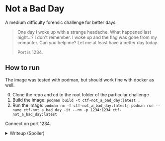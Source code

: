 # Not a Bad Day

A medium difficulty forensic challenge for better days.

> One day I woke up with a strange headache. What happened last night...? I don't remember. I woke up and the flag was gone from my computer. Can you help me? Let me at least have a better day today.
>
> Port is 1234.

## How to run

The image was tested with podman, but should work fine with docker as well.

0. Clone the repo and cd to the root folder of the particular challenge
1. Build the image: `podman build -t ctf-not_a_bad_day:latest .`
2. Run the image: `podman rm -f ctf-not_a_bad_day:latest; podman run --name ctf-not_a_bad_day -it --rm -p 1234:1234 ctf-not_a_bad_day:latest`

Connect on port 1234.

<details>
<summary>Writeup (Spoiler)</summary>

First let's see what we are dealing with:

```
[steve@todo ctf-not_a_bad_day]$ nmap -sV -p 1234-1234 127.0.0.1
Starting Nmap 7.94 ( https://nmap.org ) at 2024-03-28 22:41 CET
Nmap scan report for localhost (127.0.0.1)
Host is up (0.00020s latency).

PORT     STATE SERVICE VERSION
1234/tcp open  nbd     Network Block Device (new handshake)

Service detection performed. Please report any incorrect results at https://nmap.org/submit/ .
Nmap done: 1 IP address (1 host up) scanned in 0.32 seconds
[steve@todo ctf-not_a_bad_day]$ nc localhost 1234
NBDMAGICIHAVEOPT
^C
```

Cool, so the name was indeed hinting at [Network Block Device](https://en.wikipedia.org/wiki/Network_block_device), an ancient protocol for sharing block devices over the network. Let's see if we can mount it. I will use `nbdfuse` as it doesn't require root privileges:

```
[steve@todo ctf-not_a_bad_day]$ mkdir /tmp/mount
[steve@todo ctf-not_a_bad_day]$ nbdfuse /tmp/mount --tcp localhost 1234
```

It did something. From a different terminal:

```
[steve@todo ctf-not_a_bad_day]$ ls -la /tmp/mount/nbd 
-rw-rw-rw- 1 steve steve 52428800 Mar 28 22:44 /tmp/mount/nbd
```

```
[steve@todo ctf-not_a_bad_day]$ echo "test" > /tmp/mount/nbd
bash: echo: write error: Operation not permitted
[steve@todo ctf-not_a_bad_day]$ rm /tmp/mount/nbd
rm: cannot remove '/tmp/mount/nbd': Function not implemented
```

It seems to be read only, so we can only rely on its content. We don't have to overwrite stuff. Let's see what's inside:

```
[steve@todo ctf-not_a_bad_day]$ file /tmp/mount/nbd
/tmp/mount/nbd: Linux rev 1.0 ext4 filesystem data, UUID=9519ff71-c7ed-48d3-bb74-26a13f434929, volume name "notabadday" (extents) (64bit) (large files) (huge files)
```

Sweet. For some reason I cannot mount it directly from a fuse mount. I assume that's just some fuse/nbdfuse limitation:

```
[steve@todo ctf-not_a_bad_day]$ sudo mount /tmp/mount/nbd /mnt/
[sudo] password for steve: 
mount: /mnt: fsconfig system call failed: /tmp/mount/nbd: Can't lookup blockdev.
       dmesg(1) may have more information after failed mount system call.
```

But it's a raw image, so we can copy it first and then try again:

```
[steve@todo ctf-not_a_bad_day]$ cp /tmp/mount/nbd /tmp/test.img
[steve@todo ctf-not_a_bad_day]$ sudo mount /tmp/test.img /mnt
[steve@todo ctf-not_a_bad_day]$ ls /mnt/
files  lost+found
```

It worked. Time to look around:

```
[steve@todo ctf-not_a_bad_day]$ ls -a /mnt/
.  ..  files  lost+found
[steve@todo ctf-not_a_bad_day]$ ls -a /mnt/files/
.    102.jpg  203.jpg  208.jpg  303.jpg  400.jpg  405.jpg  410.jpg 415.jpg  421.jpg  426.jpg  450.jpg  500.jpg  506.jpg  511.jpg  530.jpg
..   103.jpg  204.jpg  226.jpg  304.jpg  401.jpg  406.jpg  411.jpg 416.jpg  422.jpg  428.jpg  451.jpg  501.jpg  507.jpg  521.jpg  599.jpg
0.jpg  200.jpg  205.jpg  300.jpg  305.jpg  402.jpg  407.jpg  412.jpg 417.jpg  423.jpg  429.jpg  497.jpg  502.jpg  508.jpg  522.jpg
100.jpg  201.jpg  206.jpg  301.jpg  307.jpg  403.jpg  408.jpg  413.jpg  418.jpg  424.jpg  431.jpg  498.jpg  503.jpg  509.jpg  523.jpg
101.jpg  202.jpg  207.jpg  302.jpg  308.jpg  404.jpg  409.jpg  414.jpg  420.jpg  425.jpg  444.jpg  499.jpg  504.jpg  510.jpg  525.jpg
[steve@todo ctf-not_a_bad_day]$ sudo ls -a /mnt/lost+found/
.  ..
```

Nothing of interest... Just cat pictures. Maybe the files got deleted? It's `photorec` time! For those unaware, [Photorec](https://en.wikipedia.org/wiki/PhotoRec) is a great tool for recovering files from a disk image.

I will unmount the image first:

```
sudo umount /mnt
```

Then run `photorec` on the image. It needs a folder where it can recover files, so let us create one:

```
mkdir /tmp/files
photorec /tmp/test.img
```

We see a GUI:

```
Select a media and choose 'Proceed' using arrow keys:
>Disk /tmp/test.img - 52 MB / 50 MiB (RO)
```

I will select the disk and press `Enter`.

```
Disk /tmp/test.img - 52 MB / 50 MiB (RO)

     Partition                  Start        End    Size in sectors
      Unknown                  0   0  1     6  95 25     102400 [Whole disk]
>   P ext4                     0   0  1     6  95 25     102400 [notabadday]
```

Almost like a strange role-playing game. I will select the partition and press `Enter`.

```
To recover lost files, PhotoRec needs to know the filesystem type where the
file were stored:
>[ ext2/ext3 ] ext2/ext3/ext4 filesystem
 [ Other     ] FAT/NTFS/HFS+/ReiserFS/...
```

I will select `ext2/ext3` and press `Enter`.

```
Please choose if all space needs to be analysed:
>[   Free    ] Scan for file from ext2/ext3 unallocated space only
 [   Whole   ] Extract files from whole partition
```

I will select `Free` and press `Enter`.

```
Directory /tmp/files
>drwxr-xr-x  1000  1000        40 28-Mar-2024 22:51 .
 drwxrwxrwt     0     0      1000 28-Mar-2024 22:51 ..
```

I will select the directory and press `C` to continue.

```
62 files saved in /tmp/files/recup_dir directory.
Recovery completed.
```

Now that's a whole bunch of files. Press `Enter` one last time to quit. Let's see what we got:

```
[steve@todo ctf-not_a_bad_day]$ ls /tmp/files/recup_dir.1/
f0017410.elf  f0017538.elf  f0017666.elf  f0017794.elf  f0017922.elf  f0018050.elf  f0018178.elf  f0018306.elf  f0020482.elf  f0020610.elf  f0020738.elf  f0020866.elf  f0020994.elf  f0021122.elf  f0021250.elf  f0021378.elf
f0017442.elf  f0017570.elf  f0017698.elf  f0017826.elf  f0017954.elf  f0018082.elf  f0018210.elf  f0018338.elf  f0020514.elf  f0020642.elf  f0020770.elf  f0020898.elf  f0021026.elf  f0021154.elf  f0021282.elf  f0021410.elf
f0017474.elf  f0017602.elf  f0017730.elf  f0017858.elf  f0017986.elf  f0018114.elf  f0018242.elf  f0018370.elf  f0020546.elf  f0020674.elf  f0020802.elf  f0020930.elf  f0021058.elf  f0021186.elf  f0021314.elf  report.xml
f0017506.elf  f0017634.elf  f0017762.elf  f0017890.elf  f0018018.elf  f0018146.elf  f0018274.elf  f0018402.elf  f0020578.elf  f0020706.elf  f0020834.elf  f0020962.elf  f0021090.elf  f0021218.elf  f0021346.elf
```

Those elf files look interesting. Time to run one:

```
[steve@todo ctf-not_a_bad_day]$ chmod +x /tmp/files/recup_dir.1/f0017410.elf 
[steve@todo ctf-not_a_bad_day]$ /tmp/files/recup_dir.1/f0017410.elf 
0: H
```

Seems like a character from the flag? A little awk magic is all we need:

```
[steve@todo ctf-not_a_bad_day]$ for elf_file in /tmp/files/recup_dir.1/*.elf; do chmod +x "$elf_file" && "$elf_file" | awk -F ": " '{print $1, $2}'; done | sort -n | awk '{print $2}' | tr -d '\n'
HCSC24{nbd_1s_4_SiCK_SyS4dm1n_t00l_f0r_r3m0t3_0s_1n57all4t10n}
```

And there we have it. The flag is `HCSC24{nbd_1s_4_SiCK_SyS4dm1n_t00l_f0r_r3m0t3_0s_1n57all4t10n}`.

A fully automated solver example can be found [here](poc.sh).

</details>